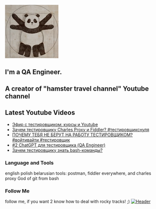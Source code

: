 [![Header](https://github.com/Bajnou/Alexey/blob/main/assets/pnd.png)](https://www.youtube.com/user/Stanleyxxl/)
## I'm a QA Engineer. 
## A creator of "hamster travel channel" Youtube channel 

## Latest Youtube Videos

<!-- YOUTUBE:START -->
- [Эфир с тестировщиком: курсы и Youtube](https://www.youtube.com/watch?v=FmsgHaDgbTs)
- [Зачем тестировщику Charles Proxy и Fiddler? #тестировщикснуля](https://www.youtube.com/watch?v=0wV6bYwsjfY)
- [ПОЧЕМУ ТЕБЯ НЕ БЕРУТ НА РАБОТУ ТЕСТИРОВЩИКОМ? #войтивайти #тестировщик](https://www.youtube.com/watch?v=FDcy0gLUPJ8)
- [#2 ChatGPT для тестировщика &lpar;QA Engineer&rpar;](https://www.youtube.com/watch?v=aoOvNd7iTTM)
- [Зачем тестировщику знать bash-команды?](https://www.youtube.com/watch?v=G887RlUnklA)
<!-- YOUTUBE:END -->

### Language and Tools
english
polish
belarusian
tools: postman, fiddler everywhere, and charles proxy
God of git from bash

### Follow Me
follow me, if you want 2 know how to deal with rocky tracks! ;)
[![Header](https://img.shields.io/badge/Youtube-090909?style=for-the-badge&logo=youtube&logoColor=f70000)](https://www.youtube.com/user/Stanleyxxl?sub_confirmation=1)
